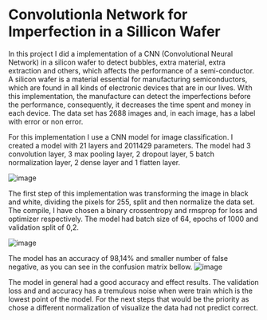 # Convolutionla Network for Imperfection in a Sillicon Wafer

  In this project I did a implementation of a CNN (Convolutional Neural Network) in a silicon wafer to detect bubbles, extra material, extra extraction and others, which affects the performance of a semi-conductor. A silicon wafer is a material essential for manufacturing semiconductors, which are found in all kinds of electronic devices that are in our lives. With this implementation, the manufacture can detect the imperfections before the performance, consequently, it decreases the time spent and money in each device. The data set has 2688 images and, in each image, has a label with error or non error.
  
   For this implementation I use a CNN model for image classification. I created a model with 21 layers and 2011429 parameters. The model had 3 convolution layer, 3 max pooling layer, 2 dropout layer, 5 batch normalization layer, 2 dense layer and 1 flatten layer. 

![image](https://user-images.githubusercontent.com/75848451/152548004-46b090cd-0fc7-4d93-bbce-359328685e44.png)

  The first step of this implementation was transforming the image in black and white, dividing the pixels for 255, split and then normalize the data set. The compile, I have chosen a binary crossentropy and rmsprop for loss and optimizer respectively. The model had batch size of 64, epochs of 1000 and validation split of 0,2.
  
  ![image](https://user-images.githubusercontent.com/75848451/152552497-b42cf543-c76b-42ee-8d34-63ab131ab9dd.png)

  The model has an accuracy of 98,14% and smaller number of false negative, as you can see in the confusion matrix bellow. 
  ![image](https://user-images.githubusercontent.com/75848451/152553332-50eb50f5-4ac1-4bea-8564-a0d6169b5a41.png)

  The model in general had a good accuracy and effect results. The validation loss and and accuracy has a tremulous noise when were train which is the lowest point of the model. For the next steps that would be the priority as chose a different normalization of visualize the data had not predict correct.
